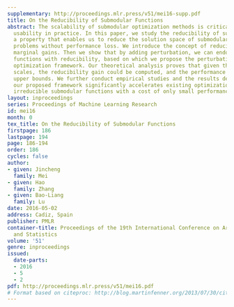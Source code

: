 ```yaml
---
supplementary: http://proceedings.mlr.press/v51/mei16-supp.pdf
title: On the Reducibility of Submodular Functions
abstract: The scalability of submodular optimization methods is critical for their
  usability in practice. In this paper, we study the reducibility of submodular functions,
  a property that enables us to reduce the solution space of submodular optimization
  problems without performance loss. We introduce the concept of reducibility using
  marginal gains. Then we show that by adding perturbation, we can endow irreducible
  functions with reducibility, based on which we propose the perturbation-reduction
  optimization framework. Our theoretical analysis proves that given the perturbation
  scales, the reducibility gain could be computed, and the performance loss has additive
  upper bounds. We further conduct empirical studies and the results demonstrate that
  our proposed framework significantly accelerates existing optimization methods for
  irreducible submodular functions with a cost of only small performance losses.
layout: inproceedings
series: Proceedings of Machine Learning Research
id: mei16
month: 0
tex_title: On the Reducibility of Submodular Functions
firstpage: 186
lastpage: 194
page: 186-194
order: 186
cycles: false
author:
- given: Jincheng
  family: Mei
- given: Hao
  family: Zhang
- given: Bao-Liang
  family: Lu
date: 2016-05-02
address: Cadiz, Spain
publisher: PMLR
container-title: Proceedings of the 19th International Conference on Artificial Intelligence
  and Statistics
volume: '51'
genre: inproceedings
issued:
  date-parts:
  - 2016
  - 5
  - 2
pdf: http://proceedings.mlr.press/v51/mei16.pdf
# Format based on citeproc: http://blog.martinfenner.org/2013/07/30/citeproc-yaml-for-bibliographies/
---
```

